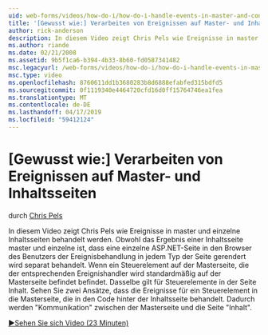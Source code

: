 ```yaml
---
uid: web-forms/videos/how-do-i/how-do-i-handle-events-in-master-and-content-pages
title: '[Gewusst wie:] Verarbeiten von Ereignissen auf Master- und Inhaltsseiten | Microsoft-Dokumentation'
author: rick-anderson
description: In diesem Video zeigt Chris Pels wie Ereignisse in master und einzelne Inhaltsseiten behandelt werden. Obwohl das Ergebnis einer Master- und einzelne Conte...
ms.author: riande
ms.date: 02/21/2008
ms.assetid: 9b5f1ca6-b394-4b33-8b60-fd0587341482
msc.legacyurl: /web-forms/videos/how-do-i/how-do-i-handle-events-in-master-and-content-pages
msc.type: video
ms.openlocfilehash: 8760611dd1b3680283b8d6888efabfed315bdfd5
ms.sourcegitcommit: 0f1119340e4464720cfd16d0ff15764746ea1fea
ms.translationtype: MT
ms.contentlocale: de-DE
ms.lasthandoff: 04/17/2019
ms.locfileid: "59412124"
---
```

# <a name="how-do-i-handle-events-in-master-and-content-pages"></a>[Gewusst wie:] Verarbeiten von Ereignissen auf Master- und Inhaltsseiten

durch [Chris Pels](https://twitter.com/chrispels)

In diesem Video zeigt Chris Pels wie Ereignisse in master und einzelne Inhaltsseiten behandelt werden. Obwohl das Ergebnis einer Inhaltsseite master und einzelne ist, dass eine einzelne ASP.NET-Seite in den Browser des Benutzers der Ereignisbehandlung in jedem Typ der Seite gerendert wird separat behandelt. Wenn ein Steuerelement auf der Masterseite, die der entsprechenden Ereignishandler wird standardmäßig auf der Masterseite befindet befindet. Dasselbe gilt für Steuerelemente in der Seite Inhalt. Sehen Sie zwei Ansätze, dass die Ereignisse für ein Steuerelement in die Masterseite, die in den Code hinter der Inhaltsseite behandelt. Dadurch werden "Kommunikation" zwischen der Masterseite und die Seite "Inhalt".

[&#9654;Sehen Sie sich Video (23 Minuten)](https://channel9.msdn.com/Blogs/ASP-NET-Site-Videos/how-do-i-handle-events-in-master-and-content-pages)
